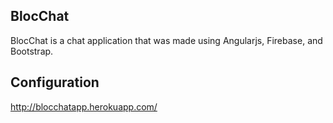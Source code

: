 ## BlocChat

BlocChat is a chat application that was made using Angularjs, Firebase, and Bootstrap. 

## Configuration

http://blocchatapp.herokuapp.com/
